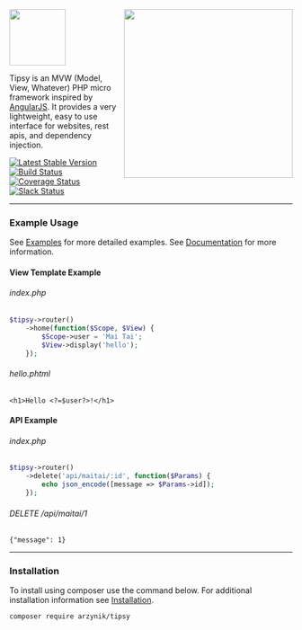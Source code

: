 <img align="right" height="300px" src="http://tipsy.la/images/cocktail.png">
<img height="100px" src="http://tipsy.la/images/logo.png">

Tipsy is an MVW (Model, View, Whatever) PHP micro framework inspired by [AngularJS](https://angularjs.org/). It provides a very lightweight, easy to use interface for websites, rest apis, and dependency injection.


[![Latest Stable Version](https://poser.pugx.org/tipsyphp/tipsy/v/stable)](https://packagist.org/packages/arzynik/tipsy)
[![Build Status](https://travis-ci.org/tipsyphp/tipsy.svg?branch=master)](https://travis-ci.org/arzynik/tipsy)
[![Coverage Status](https://coveralls.io/repos/tipsyphp/tipsy/badge.svg?branch=master&service=github)](https://coveralls.io/github/arzynik/tipsy?branch=master)
[![Slack Status](https://tipsy-slack.herokuapp.com/badge.svg)](https://tipsy-slack.herokuapp.com/)

---


### Example Usage

See [Examples](https://github.com/tipsyphp/tipsy/wiki/Examples) for more detailed examples. See [Documentation](https://github.com/tipsyphp/tipsy/wiki) for more information.

#### View Template Example

###### index.php
```php
$tipsy->router()
    ->home(function($Scope, $View) {
        $Scope->user = 'Mai Tai';
        $View->display('hello');
    });
```

###### hello.phtml
```phtml
<h1>Hello <?=$user?>!</h1>
```

#### API Example

###### index.php

```php
$tipsy->router()
    ->delete('api/maitai/:id', function($Params) {
        echo json_encode([message => $Params->id]);
    });
```

###### DELETE /api/maitai/1
```
{"message": 1}
```

---


### Installation
To install using composer use the command below. For additional installation information see [Installation](https://github.com/tipsyphp/tipsy/wiki/Installation).

```sh
composer require arzynik/tipsy
```
